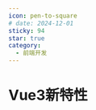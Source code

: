 ```yaml
---
icon: pen-to-square
# date: 2024-12-01
sticky: 94
star: true
category:
  - 前端开发
---
```


<!-- more -->
# Vue3新特性
<newFeatures></newFeatures>
